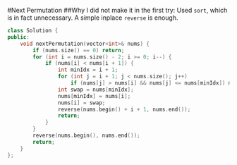 #Next Permutation
##Why I did not make it in the first try:
Used `sort`, which is in fact unnecessary. A simple inplace `reverse` is enough.

```C++
class Solution {
public:
    void nextPermutation(vector<int>& nums) {
        if (nums.size() == 0) return;
        for (int i = nums.size() - 2; i >= 0; i--) {
            if (nums[i] < nums[i + 1]) {
                int minIdx = i + 1;
                for (int j = i + 1; j < nums.size(); j++)
                    if (nums[j] > nums[i] && nums[j] <= nums[minIdx]) minIdx = j;
                int swap = nums[minIdx];
                nums[minIdx] = nums[i];
                nums[i] = swap;
                reverse(nums.begin() + i + 1, nums.end());
                return;
            }
        }
        reverse(nums.begin(), nums.end());
        return;
    }
};
```
